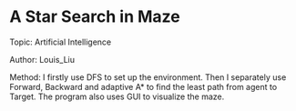 # A Star Search in Maze

Topic: Artificial Intelligence

Author: Louis_Liu

Method:
I firstly use DFS to set up the environment. Then I separately use Forward, Backward and adaptive A* to find the least path from agent to Target. The program also uses GUI to visualize the maze.
